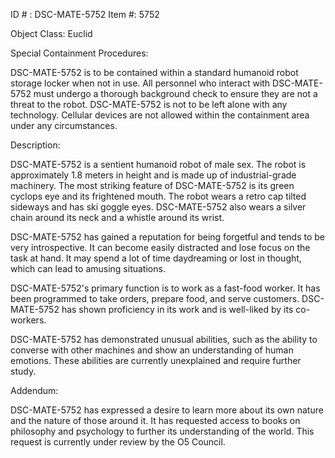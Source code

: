 ID # : DSC-MATE-5752
Item #: 5752

Object Class: Euclid

Special Containment Procedures:

DSC-MATE-5752 is to be contained within a standard humanoid robot storage locker when not in use. All personnel who interact with DSC-MATE-5752 must undergo a thorough background check to ensure they are not a threat to the robot. DSC-MATE-5752 is not to be left alone with any technology. Cellular devices are not allowed within the containment area under any circumstances.

Description:

DSC-MATE-5752 is a sentient humanoid robot of male sex. The robot is approximately 1.8 meters in height and is made up of industrial-grade machinery. The most striking feature of DSC-MATE-5752 is its green cyclops eye and its frightened mouth. The robot wears a retro cap tilted sideways and has ski goggle eyes. DSC-MATE-5752 also wears a silver chain around its neck and a whistle around its wrist.

DSC-MATE-5752 has gained a reputation for being forgetful and tends to be very introspective. It can become easily distracted and lose focus on the task at hand. It may spend a lot of time daydreaming or lost in thought, which can lead to amusing situations.

DSC-MATE-5752's primary function is to work as a fast-food worker. It has been programmed to take orders, prepare food, and serve customers. DSC-MATE-5752 has shown proficiency in its work and is well-liked by its co-workers.

DSC-MATE-5752 has demonstrated unusual abilities, such as the ability to converse with other machines and show an understanding of human emotions. These abilities are currently unexplained and require further study.

Addendum:

DSC-MATE-5752 has expressed a desire to learn more about its own nature and the nature of those around it. It has requested access to books on philosophy and psychology to further its understanding of the world. This request is currently under review by the O5 Council.